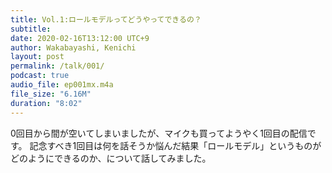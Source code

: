 ```yaml
---
title: Vol.1:ロールモデルってどうやってできるの？
subtitle: 
date: 2020-02-16T13:12:00 UTC+9
author: Wakabayashi, Kenichi
layout: post
permalink: /talk/001/
podcast: true
audio_file: ep001mx.m4a
file_size: "6.16M"
duration: "8:02"
---
```

0回目から間が空いてしまいましたが、マイクも買ってようやく1回目の配信です。
記念すべき1回目は何を話そうか悩んだ結果「ロールモデル」というものがどのようにできるのか、について話してみました。